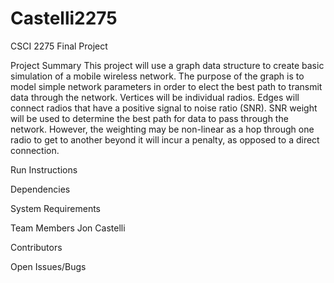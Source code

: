 # Castelli2275
CSCI 2275 Final Project

Project Summary
This project will use a graph data structure to create basic simulation of a mobile wireless network. The purpose of the graph is to model simple network parameters in order to elect the best path to transmit data through the network. Vertices will be individual radios. Edges will connect radios that have a positive signal to noise ratio (SNR). SNR weight will be used to determine the best path for data to pass through the network. However, the weighting may be non-linear as a hop through one radio to get to another beyond it will incur a penalty, as opposed to a direct connection.

Run Instructions

Dependencies

System Requirements

Team Members
Jon Castelli

Contributors

Open Issues/Bugs
